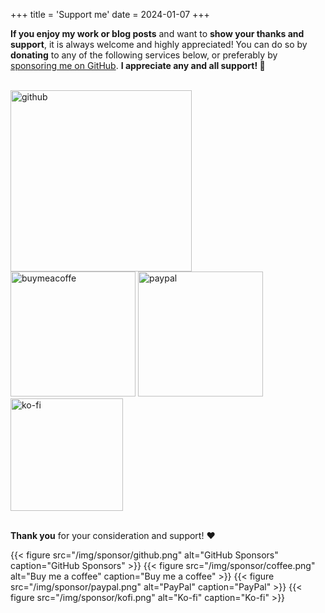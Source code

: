+++
title = 'Support me'
date = 2024-01-07
+++

**If you enjoy my work or blog posts** and want to **show your thanks and support**, it is always welcome and highly appreciated!
You can do so by **donating** to any of the following services below, or preferably by [sponsoring me on GitHub](https://github.com/sponsors/WilliamRagstad).
**I appreciate any and all support! 🙏**

<br/>
<div class="flex flex-wrap justify-center items-center">
    <a href="https://github.com/sponsors/WilliamRagstad"><img src="/img/sponsor/github_hu7c9a3deeb1052c35d3a3a4dbb1f046e8_19044_1320x0_resize_box_3.png" alt="github" width="290" class="not-prose"/></a>
</div>
<div class="flex flex-wrap justify-center items-center">
    <a href="https://www.buymeacoffee.com/williamragstad"><img src="/img/sponsor/coffee_hu09b2b42eb48e9818c9380b56489ba036_26681_1320x0_resize_box_3.png" alt="buymeacoffe" width="200" class="not-prose"/></a>
    <a href="https://paypal.me/williamragstad"><img src="/img/sponsor/paypal_hucf9b19e5fc35cbada1ef6f44a664592c_14231_1320x0_resize_box_3.png" alt="paypal" width="200" class="not-prose"/></a>
    <a href="https://ko-fi.com/williamr_"><img src="/img/sponsor/kofi_hu99b339964a3741cfaa31cbbbeb9252ec_38894_1320x0_resize_box_3.png" alt="ko-fi" width="180" class="not-prose "/></a>
</div>
<br/>

**Thank you** for your consideration and support! ❤️

<div class="hidden">

{{< figure src="/img/sponsor/github.png" alt="GitHub Sponsors" caption="GitHub Sponsors" >}}
{{< figure src="/img/sponsor/coffee.png" alt="Buy me a coffee" caption="Buy me a coffee" >}}
{{< figure src="/img/sponsor/paypal.png" alt="PayPal" caption="PayPal" >}}
{{< figure src="/img/sponsor/kofi.png" alt="Ko-fi" caption="Ko-fi" >}}

</div>
